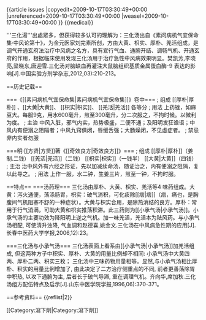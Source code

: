 {{article issues
|copyedit=2009-10-17T03:30:49+00:00
|unreferenced=2009-10-17T03:30:49+00:00
|weasel=2009-10-17T03:30:49+00:00
}}
{{medical}}

'''三化湯'''出處眾多，但获得较多认可的理解为：三化汤出自《素问病机气宜保命集·中风论第十》，为金元医家刘完素所创，方由大黄、枳实、厚朴、羌活组成，是调气开通玄府法治疗中风病之名方，具有宣行气血、通腑开结、调畅气机、开通玄府的作用，根据临床使用发现三化汤用于治疗急性中风病效果明显。<ref>樊凯芳,李晓亮,梁晓东,唐迎雪.三化汤对脑缺血再灌注大鼠脑组织基质金属蛋白酶-9 表达的影响[J].中国实验方剂学杂志,2012,03):210-213</ref>。

==历史记载==

===《[[素问病机气宜保命集|素问病机气宜保命集]]》卷中===
; 组成
[[厚朴|厚朴]] 、[[大黄|大黄]]、 [[枳实|枳实]]、 [[羌活|羌活]] 各等分
; 用法
上药锉，如麻豆大。每服9克，用水600毫升，煎至300毫升，分二次服之，不拘时候。以微利为度。
; 主治
中风入脏，邪气内实，热势极盛，二便不通；及阳明发狂谵语；中风内有便溺之阻隔者；中风九窍俱闭，唇缓舌强；大肠燥闭，不见虚症者。
; 禁忌
非内实者勿服

===明·[[方贤|方贤]]著《[[奇效良方|奇效良方]]》===
; 组成
[[厚朴|厚朴]]（姜制.二钱） [[羌活|羌活]]（二钱） [[枳实|枳实]]（一钱半） [[大黄|大黄]]（四钱）
; 主治
治中风外有六经之形证，先以加减续命汤，随证治之，内有便溺之阻隔，复以此导之。
; 用法
上作一服，水二钟，生姜三片，煎至一钟，不拘时服。 

==特点==
===汤药理===
三化汤由厚朴、大黄、枳实、羌活等4 味药组成。大黄：泻火通便，荡涤肠胃，枳实：破气消积，可化痰除[[痞|痞]]（痞，痛也，是胸腹间气机阻塞不舒的一种症状）。大黄与枳实合用，是除热消结的良方。厚朴：常用于行气消满，可助大黄和枳实推荡积滞。此三药则为[[小承气汤|小承气汤]]。小承气汤的主要功效为降阳明上逆之气机。加一味羌活，羌活本为祛风药。与小承气汤相配, 可使清升浊降, 气血调和<ref>赵德喜,姚金文.三化汤在中风病急性期的应用[J].长春中医药大学学报,2006,12):23</ref>。　

===三化汤与小承气汤===
三化汤表面上看系由[[小承气汤|小承气汤]]加羌活组成, 但这两种方子中积实、厚朴、大黄的用量比例却不相同: 小承气汤中大黄四两、厚朴二两、积实三枚； 三化汤中三味药物用量相等。显然,与小承气汤相比厚朴、积实的用量比例增加了, 由此决定了二方治疗侧重点的不同, 前者更善荡除胃中积热, 以攻下通腑为主, 后者长于破气导滞, 重在调理气机。<ref>齐向华,席加秋.三化汤组方配伍特点及启示[J].山东中医学院学报,1996,06):370-371</ref>。

==参考资料==
{{reflist|2}}

[[Category:瀉下劑|Category:瀉下劑]]